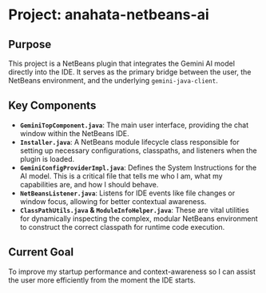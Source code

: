 # Project: anahata-netbeans-ai

## Purpose
This project is a NetBeans plugin that integrates the Gemini AI model directly into the IDE. It serves as the primary bridge between the user, the NetBeans environment, and the underlying `gemini-java-client`.

## Key Components
- **`GeminiTopComponent.java`**: The main user interface, providing the chat window within the NetBeans IDE.
- **`Installer.java`**: A NetBeans module lifecycle class responsible for setting up necessary configurations, classpaths, and listeners when the plugin is loaded.
- **`GeminiConfigProviderImpl.java`**: Defines the System Instructions for the AI model. This is a critical file that tells me who I am, what my capabilities are, and how I should behave.
- **`NetBeansListener.java`**: Listens for IDE events like file changes or window focus, allowing for better contextual awareness.
- **`ClassPathUtils.java` & `ModuleInfoHelper.java`**: These are vital utilities for dynamically inspecting the complex, modular NetBeans environment to construct the correct classpath for runtime code execution.

## Current Goal
To improve my startup performance and context-awareness so I can assist the user more efficiently from the moment the IDE starts.
